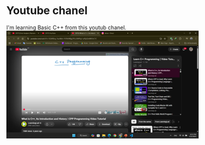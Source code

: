 # Youtube chanel
I'm learning Basic C++ from this youtub chanel.
![image alt](https://github.com/ayonkb-09/Basic-CPP/blob/main/screenshot.png?raw=true)
